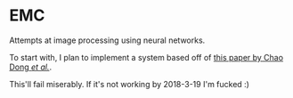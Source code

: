 # EMC

Attempts at image processing using neural networks.

To start with, I plan to implement a system based off of [this paper by Chao Dong *et al.*](https://arxiv.org/abs/1501.00092).

This'll fail miserably.  If it's not working by 2018-3-19 I'm fucked :)
